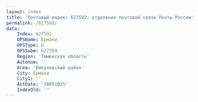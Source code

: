```yaml
---
layout: index
title: 'Почтовый индекс 627592: отделение почтовой связи Почты России'
permalink: /627592/
data:
    Index: 627592
    OPSName: Ермаки
    OPSType: О
    OPSSubm: 627769
    Region: 'Тюменская область'
    Autonom: ''
    Area: 'Викуловский район'
    City: Ермаки
    City1: ''
    ActDate: '20051025'
    IndexOld: ''
---
```

